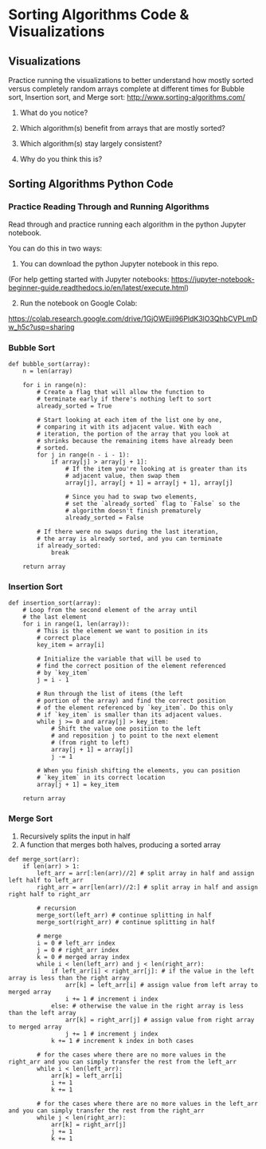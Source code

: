# Sorting Algorithms Code & Visualizations

## Visualizations

Practice running the visualizations to better understand how mostly sorted versus completely random arrays complete at different times for Bubble sort, Insertion sort, and Merge sort: http://www.sorting-algorithms.com/

1. What do you notice?

2. Which algorithm(s) benefit from arrays that are mostly sorted?

3. Which algorithm(s) stay largely consistent?

4. Why do you think this is?

## Sorting Algorithms Python Code

### Practice Reading Through and Running Algorithms

Read through and practice running each algorithm in the python Jupyter notebook.

You can do this in two ways:

1. You can download the python Jupyter notebook in this repo.

(For help getting started with Jupyter notebooks: https://jupyter-notebook-beginner-guide.readthedocs.io/en/latest/execute.html)

2. Run the notebook on Google Colab:

https://colab.research.google.com/drive/1GjOWEjiI96PldK3lO3QhbCVPLmDw_h5c?usp=sharing

### Bubble Sort

```
def bubble_sort(array):
    n = len(array)

    for i in range(n):
        # Create a flag that will allow the function to
        # terminate early if there's nothing left to sort
        already_sorted = True

        # Start looking at each item of the list one by one,
        # comparing it with its adjacent value. With each
        # iteration, the portion of the array that you look at
        # shrinks because the remaining items have already been
        # sorted.
        for j in range(n - i - 1):
            if array[j] > array[j + 1]:
                # If the item you're looking at is greater than its
                # adjacent value, then swap them
                array[j], array[j + 1] = array[j + 1], array[j]

                # Since you had to swap two elements,
                # set the `already_sorted` flag to `False` so the
                # algorithm doesn't finish prematurely
                already_sorted = False

        # If there were no swaps during the last iteration,
        # the array is already sorted, and you can terminate
        if already_sorted:
            break

    return array
```

### Insertion Sort

```
def insertion_sort(array):
    # Loop from the second element of the array until
    # the last element
    for i in range(1, len(array)):
        # This is the element we want to position in its
        # correct place
        key_item = array[i]

        # Initialize the variable that will be used to
        # find the correct position of the element referenced
        # by `key_item`
        j = i - 1

        # Run through the list of items (the left
        # portion of the array) and find the correct position
        # of the element referenced by `key_item`. Do this only
        # if `key_item` is smaller than its adjacent values.
        while j >= 0 and array[j] > key_item:
            # Shift the value one position to the left
            # and reposition j to point to the next element
            # (from right to left)
            array[j + 1] = array[j]
            j -= 1

        # When you finish shifting the elements, you can position
        # `key_item` in its correct location
        array[j + 1] = key_item

    return array
```

### Merge Sort

1. Recursively splits the input in half
2. A function that merges both halves, producing a sorted array

```
def merge_sort(arr):
    if len(arr) > 1:
        left_arr = arr[:len(arr)//2] # split array in half and assign left half to left_arr
        right_arr = arr[len(arr)//2:] # split array in half and assign right half to right_arr
        
        # recursion
        merge_sort(left_arr) # continue splitting in half
        merge_sort(right_arr) # continue splitting in half
        
        # merge
        i = 0 # left_arr index
        j = 0 # right_arr index
        k = 0 # merged array index
        while i < len(left_arr) and j < len(right_arr):
            if left_arr[i] < right_arr[j]: # if the value in the left array is less than the right array
                arr[k] = left_arr[i] # assign value from left array to merged array
                i += 1 # increment i index
            else: # otherwise the value in the right array is less than the left array
                arr[k] = right_arr[j] # assign value from right array to merged array
                j += 1 # increment j index
            k += 1 # increment k index in both cases
        
        # for the cases where there are no more values in the right_arr and you can simply transfer the rest from the left_arr
        while i < len(left_arr): 
            arr[k] = left_arr[i] 
            i += 1
            k += 1

        # for the cases where there are no more values in the left_arr and you can simply transfer the rest from the right_arr
        while j < len(right_arr):
            arr[k] = right_arr[j]
            j += 1
            k += 1
```
